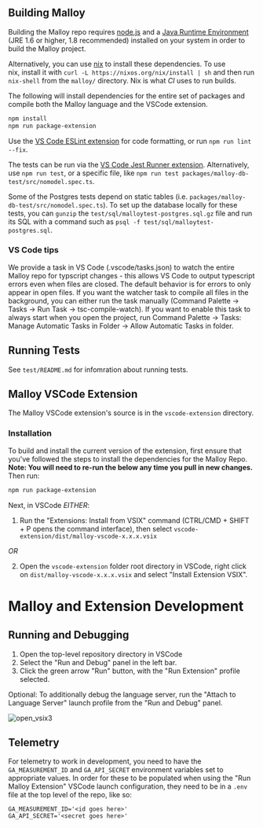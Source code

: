 ## Building Malloy

Building the Malloy repo requires [node.js](https://nodejs.org/en/download/) and a [Java Runtime Environment](https://www.oracle.com/java/technologies/javase-jre8-downloads.html) (JRE 1.6 or higher, 1.8 recommended) installed on your system in order to build the Malloy project.

Alternatively, you can use [nix](https://nixos.org/) to install these dependencies. To use nix, install it with `curl -L https://nixos.org/nix/install | sh` and then run `nix-shell` from the `malloy/` directory. Nix is what _CI_ uses to run builds.

The following will install dependencies for the entire set of packages and compile both the Malloy language and the VSCode extension.

```bash
npm install
npm run package-extension
```

Use the [VS Code ESLint extension](https://marketplace.visualstudio.com/items?itemName=dbaeumer.vscode-eslint) for code formatting, or run `npm run lint --fix`.

The tests can be run via the [VS Code Jest Runner extension](https://marketplace.visualstudio.com/items?itemName=firsttris.vscode-jest-runner). Alternatively, use `npm run test`, or a specific file, like `npm run test packages/malloy-db-test/src/nomodel.spec.ts`.

Some of the Postgres tests depend on static tables (i.e. `packages/malloy-db-test/src/nomodel.spec.ts`). To set up the database locally for these tests, you can `gunzip` the `test/sql/malloytest-postgres.sql.gz` file and run its SQL with a command such as `psql -f test/sql/malloytest-postgres.sql`.

### VS Code tips

We provide a task in VS Code (.vscode/tasks.json) to watch the entire Malloy repo for typscript changes - this allows VS Code to output typescript errors even when files are closed. The default behavior is for errors to only appear in open files. If you want the watcher task to compile all files in the background, you can either run the task manually (Command Palette -> Tasks -> Run Task -> tsc-compile-watch). If you want to enable this task to always start when you open the project, run Command Palette -> Tasks: Manage Automatic Tasks in Folder -> Allow Automatic Tasks in folder.

## Running Tests

See `test/README.md` for infomration about running tests.

## Malloy VSCode Extension

The Malloy VSCode extension's source is in the `vscode-extension` directory.

### Installation

To build and install the current version of the extension, first ensure that you've followed the steps to install the dependencies for the Malloy Repo. **Note: You will need to re-run the below any time you pull in new changes.** Then run:

```bash
npm run package-extension
```

Next, in VSCode _EITHER_:

1. Run the "Extensions: Install from VSIX" command (CTRL/CMD + SHIFT + P opens the command interface), then select `vscode-extension/dist/malloy-vscode-x.x.x.vsix`

_OR_

2. Open the `vscode-extension` folder root directory in VSCode, right click on `dist/malloy-vscode-x.x.x.vsix` and select "Install Extension VSIX".

# Malloy and Extension Development

## Running and Debugging

1. Open the top-level repository directory in VSCode
2. Select the "Run and Debug" panel in the left bar.
3. Click the green arrow "Run" button, with the "Run Extension" profile selected.

Optional: To additionally debug the language server, run the "Attach to Language Server"
launch profile from the "Run and Debug" panel.

![open_vsix3](https://user-images.githubusercontent.com/7178946/130678501-cd5cf79b-0d48-42a6-a4d5-602f1b0d563d.gif)

## Telemetry

For telemetry to work in development, you need to have the `GA_MEASUREMENT_ID` and `GA_API_SECRET` environment variables set to appropriate values. In order for these to be populated when using the "Run Malloy Extension" VSCode launch configuration, they need to be in a `.env` file at the top level of the repo, like so:

```
GA_MEASUREMENT_ID='<id goes here>'
GA_API_SECRET='<secret goes here>'
```